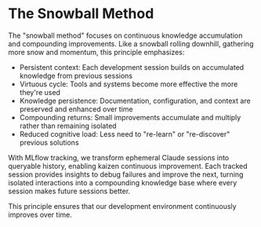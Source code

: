 # The Snowball Method

The "snowball method" focuses on continuous knowledge accumulation and compounding improvements. Like a snowball rolling downhill, gathering more snow and momentum, this principle emphasizes:

- Persistent context: Each development session builds on accumulated knowledge from previous sessions
- Virtuous cycle: Tools and systems become more effective the more they're used
- Knowledge persistence: Documentation, configuration, and context are preserved and enhanced over time
- Compounding returns: Small improvements accumulate and multiply rather than remaining isolated
- Reduced cognitive load: Less need to "re-learn" or "re-discover" previous solutions

With MLflow tracking, we transform ephemeral Claude sessions into queryable history, enabling kaizen continuous improvement. Each tracked session provides insights to debug failures and improve the next, turning isolated interactions into a compounding knowledge base where every session makes future sessions better.

This principle ensures that our development environment continuously improves over time.
